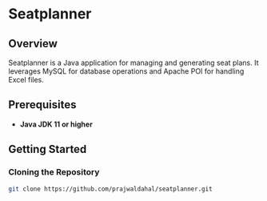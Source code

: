 # Seatplanner

## Overview

Seatplanner is a Java application for managing and generating seat plans. It leverages MySQL for database operations and Apache POI for handling Excel files.

## Prerequisites

- **Java JDK 11 or higher**

## Getting Started

### Cloning the Repository

```bash
git clone https://github.com/prajwaldahal/seatplanner.git
